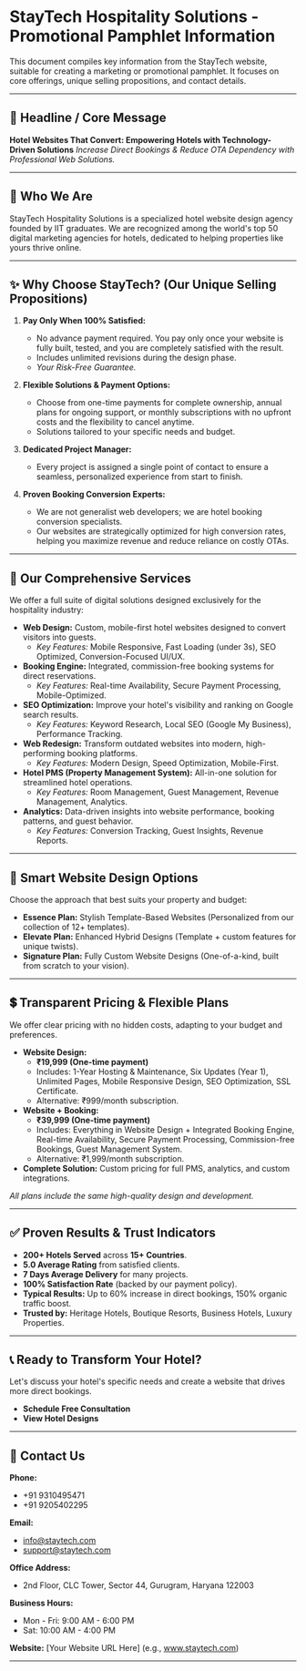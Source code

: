 # StayTech Hospitality Solutions - Promotional Pamphlet Information

This document compiles key information from the StayTech website, suitable for creating a marketing or promotional pamphlet. It focuses on core offerings, unique selling propositions, and contact details.

---

## 🌟 **Headline / Core Message**

**Hotel Websites That Convert: Empowering Hotels with Technology-Driven Solutions**
*Increase Direct Bookings & Reduce OTA Dependency with Professional Web Solutions.*

---

## 🚀 **Who We Are**

StayTech Hospitality Solutions is a specialized hotel website design agency founded by IIT graduates. We are recognized among the world's top 50 digital marketing agencies for hotels, dedicated to helping properties like yours thrive online.

---

## ✨ **Why Choose StayTech? (Our Unique Selling Propositions)**

1.  **Pay Only When 100% Satisfied:**
    *   No advance payment required. You pay only once your website is fully built, tested, and you are completely satisfied with the result.
    *   Includes unlimited revisions during the design phase.
    *   *Your Risk-Free Guarantee.*

2.  **Flexible Solutions & Payment Options:**
    *   Choose from one-time payments for complete ownership, annual plans for ongoing support, or monthly subscriptions with no upfront costs and the flexibility to cancel anytime.
    *   Solutions tailored to your specific needs and budget.

3.  **Dedicated Project Manager:**
    *   Every project is assigned a single point of contact to ensure a seamless, personalized experience from start to finish.

4.  **Proven Booking Conversion Experts:**
    *   We are not generalist web developers; we are hotel booking conversion specialists.
    *   Our websites are strategically optimized for high conversion rates, helping you maximize revenue and reduce reliance on costly OTAs.

---

## 🏨 **Our Comprehensive Services**

We offer a full suite of digital solutions designed exclusively for the hospitality industry:

*   **Web Design:** Custom, mobile-first hotel websites designed to convert visitors into guests.
    *   *Key Features:* Mobile Responsive, Fast Loading (under 3s), SEO Optimized, Conversion-Focused UI/UX.
*   **Booking Engine:** Integrated, commission-free booking systems for direct reservations.
    *   *Key Features:* Real-time Availability, Secure Payment Processing, Mobile-Optimized.
*   **SEO Optimization:** Improve your hotel's visibility and ranking on Google search results.
    *   *Key Features:* Keyword Research, Local SEO (Google My Business), Performance Tracking.
*   **Web Redesign:** Transform outdated websites into modern, high-performing booking platforms.
    *   *Key Features:* Modern Design, Speed Optimization, Mobile-First.
*   **Hotel PMS (Property Management System):** All-in-one solution for streamlined hotel operations.
    *   *Key Features:* Room Management, Guest Management, Revenue Management, Analytics.
*   **Analytics:** Data-driven insights into website performance, booking patterns, and guest behavior.
    *   *Key Features:* Conversion Tracking, Guest Insights, Revenue Reports.

---

## 🎨 **Smart Website Design Options**

Choose the approach that best suits your property and budget:

*   **Essence Plan:** Stylish Template-Based Websites (Personalized from our collection of 12+ templates).
*   **Elevate Plan:** Enhanced Hybrid Designs (Template + custom features for unique twists).
*   **Signature Plan:** Fully Custom Website Designs (One-of-a-kind, built from scratch to your vision).

---

## 💲 **Transparent Pricing & Flexible Plans**

We offer clear pricing with no hidden costs, adapting to your budget and preferences.

*   **Website Design:**
    *   **₹19,999 (One-time payment)**
    *   Includes: 1-Year Hosting & Maintenance, Six Updates (Year 1), Unlimited Pages, Mobile Responsive Design, SEO Optimization, SSL Certificate.
    *   Alternative: ₹999/month subscription.
*   **Website + Booking:**
    *   **₹39,999 (One-time payment)**
    *   Includes: Everything in Website Design + Integrated Booking Engine, Real-time Availability, Secure Payment Processing, Commission-free Bookings, Guest Management System.
    *   Alternative: ₹1,999/month subscription.
*   **Complete Solution:** Custom pricing for full PMS, analytics, and custom integrations.

*All plans include the same high-quality design and development.*

---

## ✅ **Proven Results & Trust Indicators**

*   **200+ Hotels Served** across **15+ Countries**.
*   **5.0 Average Rating** from satisfied clients.
*   **7 Days Average Delivery** for many projects.
*   **100% Satisfaction Rate** (backed by our payment policy).
*   **Typical Results:** Up to 60% increase in direct bookings, 150% organic traffic boost.
*   **Trusted by:** Heritage Hotels, Boutique Resorts, Business Hotels, Luxury Properties.

---

## 📞 **Ready to Transform Your Hotel?**

Let's discuss your hotel's specific needs and create a website that drives more direct bookings.

*   **Schedule Free Consultation**
*   **View Hotel Designs**

---

## 📍 **Contact Us**

**Phone:**
*   +91 9310495471
*   +91 9205402295

**Email:**
*   info@staytech.com
*   support@staytech.com

**Office Address:**
*   2nd Floor, CLC Tower, Sector 44, Gurugram, Haryana 122003

**Business Hours:**
*   Mon - Fri: 9:00 AM - 6:00 PM
*   Sat: 10:00 AM - 4:00 PM

**Website:** [Your Website URL Here] (e.g., www.staytech.com)

---